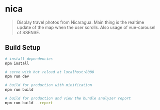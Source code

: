 # nica

> Display travel photos from Nicaragua. 
> Main thing is the realtime update of the map when the user scrolls.
> Also usage of vue-carousel of SSENSE. 

## Build Setup

``` bash
# install dependencies
npm install

# serve with hot reload at localhost:8080
npm run dev

# build for production with minification
npm run build

# build for production and view the bundle analyzer report
npm run build --report
```
